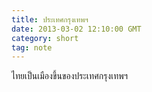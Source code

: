 ```yaml
---
title: ประเทศกรุงเทพฯ
date: 2013-03-02 12:10:00 GMT
category: short
tag: note
---
```


ไทยเป็นเมืองขึ้นของประเทศกรุงเทพฯ
